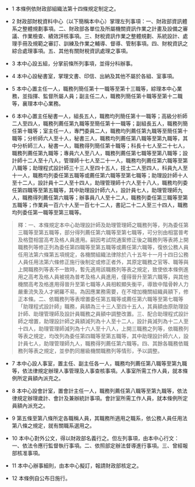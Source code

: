 * 1 本條例依財政部組織法第十四條規定制定之。

* 2 財政部財稅資料中心（以下簡稱本中心）掌理左列事項：一、財政部資訊體系之整體規劃事項。二、財政部各單位及所屬機關資訊作業之計畫及設備之審議、作業檢查、績效評核事項。三、財稅資訊作業之整體規劃、系統設計、處理手冊及規範之審訂、訓練及作業之輔導、督導、管制事項。四、財稅資訊之綜合處理事項。五、其他有關財稅資訊處理之事項。

* 3 本中心設五組，分掌前條所列事項，並得分科辦事。

* 4 本中心設秘書室，掌理文書、印信、出納及其他不屬於各組、室事項。

* 5 本中心置主任一人，職務列簡任第十一職等至第十三職等，綜理本中心業務，並指揮、監督所屬人員；副主任二人，職務列簡任第十職等至第十二職等，襄理本中心業務。

* 6 本中心置主任秘書一人，組長五人，職務均列簡任第十一職等；高級分析師二人至四人，職務列薦任第九職等至簡任第十一職等；副組長五人，職務列簡任第十職等；室主任一人，專門委員二人，職務均列薦任第九職等至簡任第十職等；分析師六人至十人，秘書三人，職務均列薦任第八職等至第九職等，其中分析師三人，秘書一人，職務得列簡任第十職等；科長十七人至二十七人，職務列薦任第九職等；專員六人至八人，職務列薦任第七職等至第八職等；設計師十二人至十八人，管理師十七人至二十一人，職務均列薦任第六職等至第八職等；助理程式設計師三十三人至四十五人，技士二人至四人，科員九人至十一人，職務均列委任第五職等或薦任第六職等至第七職等；助理設計師十人至十二人，設計員十二人至十四人，助理管理師十六人至十八人，職務均列委任第四職等至第五職等，其中助理設計師六人，設計員七人，助理管理師九人，職務得列薦任第六職等；辦事員八人至十二人，職務列委任第三職等至第五職等；作業員一百六十人至一百七十二人，書記二十二人至三十四人，職務均列委任第一職等至第三職等。

> 釋：一、本條規定本中心助理設計師及助理管理師之職務列等，列為委任第三職等至第五職等，部分得列薦任第六職等至第七職等，可分別由相當普考及格暨相當高考及格人員進用。嗣因考試院通案修正後之職務列等表將上開職務列等修正列為委任第四職等至第五職等或薦任第六職等，復依公務人員任用法第六條第五項規定，各機關組織法律除於八十五年十一月十四日公務人員任用法第六條修正施行後制定或修正者外，其原定職務之官等、職等與上開職務列等表不一致時，暫先適用該職務列等表之規定，致使依本條例進用之高考及格人員被視為普考及格人員進用，僅得晉升至第六職等，與其他機關高考及格進用得晉升至第七職等人員相較顯失衡平，導致中階骨幹人力嚴重流失及人才網羅不易。為因應業務需要，在不增加機關組織員額下，修正本條。二、依職務列等表增置委任第五職等或薦任第六職等至第七職等「助理程式設計師」職務，員額為三十三人至四十五人，其員額由原助理設計師、助理管理師及設計員職務之員額中調整改置。三、配合助理程式設計師之增置，助理設計師之員額減列為十人至十二人，設計員減列為十二人至十四人，助理管理師減列為十六人至十八人，上開三職務之列等，依職務列等表之規定，均改列為委任第四職等至第五職等，其中助理設計師六人，設計員七人，助理管理師九人，職務得列薦任第六職等。四、其餘各職務依職務列等表之規定，並參酌同層級機關職務列等情形，予以調整。

* 7 本中心設人事室，置主任、副主任各一人，職務均列薦任第八職等至第九職等，依法律規定辦理人事管理及人事查核事項。人事室所需工作人員，就本條例所定員額內派充之。

* 8 本中心設會計室，置會計主任一人，職務列薦任第八職等至第九職等，依法律規定辦理歲計、會計及兼辦統計事項。會計室所需工作人員，就本條例所定員額內派充之。

* 9 第五條至第八條所定各職稱人員，其職務所適用之職系，依公務人員任用法第八條之規定，就有關職系選用之。

* 10 本中心對外公文，得以財政部名義行之。但左列事項，由本中心行文：一、依法令應行監督執行事項。二、依照部定辦法督導進行事項。三、曾經報部核准事項。

* 11 本中心辦事細則，由本中心擬訂，報請財政部核定之。

* 12 本條例自公布日施行。

